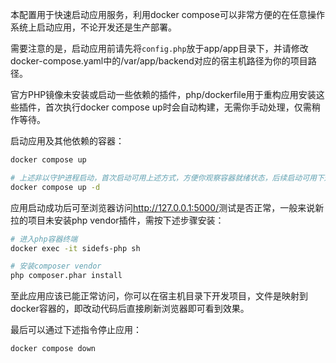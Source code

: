 本配置用于快速启动应用服务，利用docker compose可以非常方便的在任意操作系统上启动应用，不论开发还是生产部署。

需要注意的是，启动应用前请先将`config.php`放于app/app目录下，并请修改docker-compose.yaml中的/var/app/backend对应的宿主机路径为你的项目路径。

官方PHP镜像未安装或启动一些依赖的插件，php/dockerfile用于重构应用安装这些插件，首次执行docker compose up时会自动构建，无需你手动处理，仅需稍作等待。

启动应用及其他依赖的容器：
```bash
docker compose up

# 上述非以守护进程启动，首次启动可用上述方式，方便你观察容器就绪状态，后续启动可用下述指令以守护进程启动
docker compose up -d
```

应用启动成功后可至浏览器访问<http://127.0.0.1:5000/>测试是否正常，一般来说新拉的项目未安装php vendor插件，需按下述步骤安装：
```bash
# 进入php容器终端
docker exec -it sidefs-php sh

# 安装composer vendor
php composer.phar install
```

至此应用应该已能正常访问，你可以在宿主机目录下开发项目，文件是映射到docker容器的，即改动代码后直接刷新浏览器即可看到效果。

最后可以通过下述指令停止应用：
```bash
docker compose down
```
